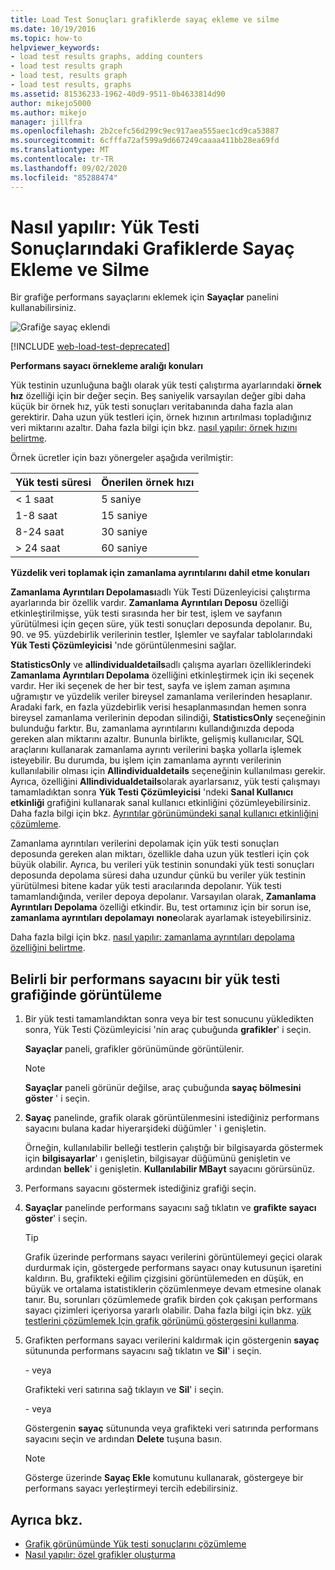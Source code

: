 ```yaml
---
title: Load Test Sonuçları grafiklerde sayaç ekleme ve silme
ms.date: 10/19/2016
ms.topic: how-to
helpviewer_keywords:
- load test results graphs, adding counters
- load test results graph
- load test, results graph
- load test results, graphs
ms.assetid: 81536233-1962-40d9-9511-0b4633814d90
author: mikejo5000
ms.author: mikejo
manager: jillfra
ms.openlocfilehash: 2b2cefc56d299c9ec917aea555aec1cd9ca53887
ms.sourcegitcommit: 6cfffa72af599a9d667249caaaa411bb28ea69fd
ms.translationtype: MT
ms.contentlocale: tr-TR
ms.lasthandoff: 09/02/2020
ms.locfileid: "85288474"
---
```

# <a name="how-to-add-and-delete-counters-on-graphs-in-load-test-results"></a>Nasıl yapılır: Yük Testi Sonuçlarındaki Grafiklerde Sayaç Ekleme ve Silme

Bir grafiğe performans sayaçlarını eklemek için **Sayaçlar** panelini kullanabilirsiniz.

![Grafiğe sayaç eklendi](../test/media/ltest_selectcounter.png)

[!INCLUDE [web-load-test-deprecated](includes/web-load-test-deprecated.md)]

**Performans sayacı örnekleme aralığı konuları**

Yük testinin uzunluğuna bağlı olarak yük testi çalıştırma ayarlarındaki **örnek hız** özelliği için bir değer seçin. Beş saniyelik varsayılan değer gibi daha küçük bir örnek hız, yük testi sonuçları veritabanında daha fazla alan gerektirir. Daha uzun yük testleri için, örnek hızının artırılması topladığınız veri miktarını azaltır. Daha fazla bilgi için bkz. [nasıl yapılır: örnek hızını belirtme](../test/how-to-specify-the-sample-rate-for-a-load-test.md).

Örnek ücretler için bazı yönergeler aşağıda verilmiştir:

|Yük testi süresi|Önerilen örnek hızı|
|-|-----------------------------|
|\< 1 saat|5 saniye|
|1-8 saat|15 saniye|
|8-24 saat|30 saniye|
|> 24 saat|60 saniye|

**Yüzdelik veri toplamak için zamanlama ayrıntılarını dahil etme konuları**

**Zamanlama Ayrıntıları Depolaması**adlı Yük Testi Düzenleyicisi çalıştırma ayarlarında bir özellik vardır. **Zamanlama Ayrıntıları Deposu** özelliği etkinleştirilmişse, yük testi sırasında her bir test, işlem ve sayfanın yürütülmesi için geçen süre, yük testi sonuçları deposunda depolanır. Bu, 90. ve 95. yüzdebirlik verilerinin testler, Işlemler ve sayfalar tablolarındaki **Yük Testi Çözümleyicisi** 'nde görüntülenmesini sağlar.

**StatisticsOnly** ve **allindividualdetails**adlı çalışma ayarları özelliklerindeki **Zamanlama Ayrıntıları Depolama** özelliğini etkinleştirmek için iki seçenek vardır. Her iki seçenek de her bir test, sayfa ve işlem zaman aşımına uğramıştır ve yüzdelik veriler bireysel zamanlama verilerinden hesaplanır. Aradaki fark, en fazla yüzdebirlik verisi hesaplanmasından hemen sonra bireysel zamanlama verilerinin depodan silindiği, **StatisticsOnly** seçeneğinin bulunduğu farktır. Bu, zamanlama ayrıntılarını kullandığınızda depoda gereken alan miktarını azaltır. Bununla birlikte, gelişmiş kullanıcılar, SQL araçlarını kullanarak zamanlama ayrıntı verilerini başka yollarla işlemek isteyebilir. Bu durumda, bu işlem için zamanlama ayrıntı verilerinin kullanılabilir olması için **Allindividualdetails** seçeneğinin kullanılması gerekir. Ayrıca, özelliğini **Allindividualdetails**olarak ayarlarsanız, yük testi çalışmayı tamamladıktan sonra **Yük Testi Çözümleyicisi** 'ndeki **Sanal Kullanıcı etkinliği** grafiğini kullanarak sanal kullanıcı etkinliğini çözümleyebilirsiniz. Daha fazla bilgi için bkz. [Ayrıntılar görünümündeki sanal kullanıcı etkinliğini çözümleme](../test/analyze-load-test-virtual-user-activity-in-the-details-view.md).

Zamanlama ayrıntıları verilerini depolamak için yük testi sonuçları deposunda gereken alan miktarı, özellikle daha uzun yük testleri için çok büyük olabilir. Ayrıca, bu verileri yük testinin sonundaki yük testi sonuçları deposunda depolama süresi daha uzundur çünkü bu veriler yük testinin yürütülmesi bitene kadar yük testi aracılarında depolanır. Yük testi tamamlandığında, veriler depoya depolanır. Varsayılan olarak, **Zamanlama Ayrıntıları Depolama** özelliği etkindir. Bu, test ortamınız için bir sorun ise, **zamanlama ayrıntıları depolamayı** **none**olarak ayarlamak isteyebilirsiniz.

Daha fazla bilgi için bkz. [nasıl yapılır: zamanlama ayrıntıları depolama özelliğini belirtme](../test/how-to-specify-the-timing-details-storage-property-for-a-load-test.md).

## <a name="to-display-a-particular-performance-counter-on-a-load-test-graph"></a>Belirli bir performans sayacını bir yük testi grafiğinde görüntüleme

1. Bir yük testi tamamlandıktan sonra veya bir test sonucunu yükledikten sonra, Yük Testi Çözümleyicisi 'nin araç çubuğunda **grafikler**' i seçin.

     **Sayaçlar** paneli, grafikler görünümünde görüntülenir.

    > [!NOTE]
    > **Sayaçlar** paneli görünür değilse, araç çubuğunda **sayaç bölmesini göster** ' i seçin.

2. **Sayaç** panelinde, grafik olarak görüntülenmesini istediğiniz performans sayacını bulana kadar hiyerarşideki düğümler ' i genişletin.

     Örneğin, kullanılabilir belleği testlerin çalıştığı bir bilgisayarda göstermek için **bilgisayarlar**' ı genişletin, bilgisayar düğümünü genişletin ve ardından **bellek**' i genişletin. **Kullanılabilir MBayt** sayacını görürsünüz.

3. Performans sayacını göstermek istediğiniz grafiği seçin.

4. **Sayaçlar** panelinde performans sayacını sağ tıklatın ve **grafikte sayacı göster**' i seçin.

    > [!TIP]
    > Grafik üzerinde performans sayacı verilerini görüntülemeyi geçici olarak durdurmak için, göstergede performans sayacı onay kutusunun işaretini kaldırın. Bu, grafikteki eğilim çizgisini görüntülemeden en düşük, en büyük ve ortalama istatistiklerin çözümlenmeye devam etmesine olanak tanır. Bu, sorunları çözümlemede grafik birden çok çakışan performans sayacı çizimleri içeriyorsa yararlı olabilir. Daha fazla bilgi için bkz. [yük testlerini çözümlemek Için grafik görünümü göstergesini kullanma](../test/use-the-graphs-view-legend-to-analyze-load-tests.md).

5. Grafikten performans sayacı verilerini kaldırmak için göstergenin **sayaç** sütununda performans sayacını sağ tıklatın ve **Sil**' i seçin.

     \- veya

     Grafikteki veri satırına sağ tıklayın ve **Sil**' i seçin.

     \- veya

     Göstergenin **sayaç** sütununda veya grafikteki veri satırında performans sayacını seçin ve ardından **Delete** tuşuna basın.

    > [!NOTE]
    > Gösterge üzerinde **Sayaç Ekle** komutunu kullanarak, göstergeye bir performans sayacı yerleştirmeyi tercih edebilirsiniz.

## <a name="see-also"></a>Ayrıca bkz.

- [Grafik görünümünde Yük testi sonuçlarını çözümleme](../test/analyze-load-test-results-in-the-graphs-view.md)
- [Nasıl yapılır: özel grafikler oluşturma](../test/how-to-create-custom-graphs-in-load-test-results.md)
